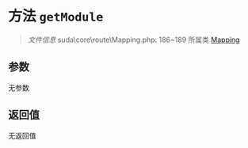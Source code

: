 # 方法 `getModule`

> *文件信息* suda\core\route\Mapping.php: 186~189
> 所属类 [Mapping](../Mapping.md)




## 参数


无参数


## 返回值

无返回值
